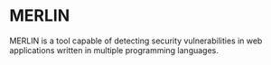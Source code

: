 # MERLIN

MERLIN is a tool capable of detecting security vulnerabilities in web applications written in multiple programming languages.
